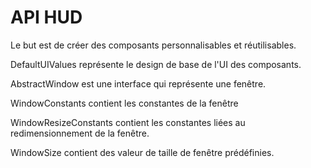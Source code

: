 # API HUD

Le but est de créer des composants personnalisables et réutilisables.

DefaultUIValues représente le design de base de l'UI des composants.

AbstractWindow est une interface qui représente une fenêtre.

WindowConstants contient les constantes de la fenêtre

WindowResizeConstants contient les constantes liées au redimensionnement de la
fenêtre.

WindowSize contient des valeur de taille de fenêtre prédéfinies.